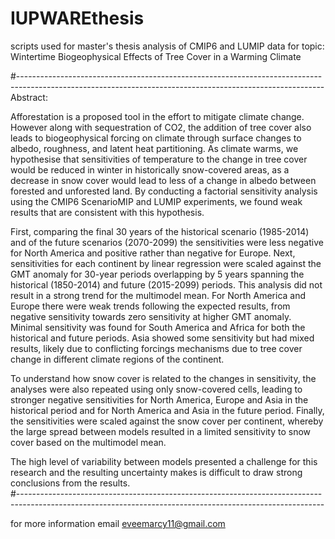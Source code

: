 # IUPWAREthesis
scripts used for master's thesis analysis of CMIP6 and LUMIP data for topic: Wintertime Biogeophysical Effects of Tree Cover in a Warming Climate 

#----------------------------------------------------------------------------------------------------------------------------------------------------------
Abstract:

Afforestation is a proposed tool in the effort to mitigate climate change. However along with sequestration of CO2, the addition of tree cover also leads to biogeophysical forcing on climate through surface changes to albedo, roughness, and latent heat partitioning. As climate warms, we hypothesise that sensitivities of temperature to the change in tree cover would be reduced in winter in historically snow-covered areas, as a decrease in snow cover would lead to less of a change in albedo between forested and unforested land. By conducting a factorial sensitivity analysis using the CMIP6 ScenarioMIP and LUMIP experiments, we found weak results that are consistent with this hypothesis. 

First, comparing the final 30 years of the historical scenario (1985-2014) and of the future scenarios (2070-2099) the sensitivities were less negative for North America and positive rather than negative for Europe.  Next, sensitivities for each continent by linear regression were scaled against the GMT anomaly for 30-year periods overlapping by 5 years spanning the historical (1850-2014) and future (2015-2099) periods. This analysis did not result in a strong trend for the multimodel mean. For North America and Europe there were weak trends following the expected results, from negative sensitivity towards zero sensitivity at higher GMT anomaly. Minimal sensitivity was found for South America and Africa for both the historical and future periods. Asia showed some sensitivity but had mixed results, likely due to conflicting forcings mechanisms due to tree cover change in different climate regions of the continent. 

To understand how snow cover is related to the changes in sensitivity, the analyses were also repeated using only snow-covered cells, leading to stronger negative sensitivities for North America, Europe and Asia in the historical period and for North America and Asia in the future period. Finally, the sensitivities were scaled against the snow cover per continent, whereby the large spread between models resulted in a limited sensitivity to snow cover based on the multimodel mean. 

The high level of variability between models presented a challenge for this research and the resulting uncertainty makes is difficult to draw strong conclusions from the results.  
#----------------------------------------------------------------------------------------------------------------------------------------------------------

for more information email eveemarcy11@gmail.com
